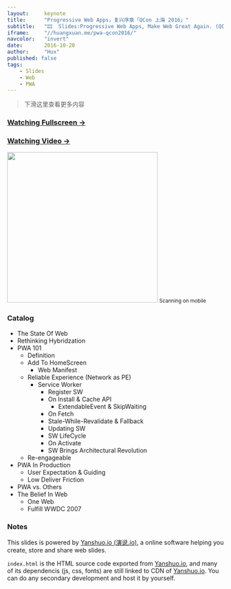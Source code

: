 ```yaml
---
layout:     keynote
title:      "Progressive Web Apps，复兴序章「QCon 上海 2016」"
subtitle:   "🎞  Slides:Progressive Web Apps, Make Web Great Again. (QCon Shanghai 2016)"
iframe:     "//huangxuan.me/pwa-qcon2016/"
navcolor:   "invert"
date:       2016-10-20
author:     "Hux"
published: false
tags:
    - Slides
    - Web
    - PWA
---
```


> 下滑这里查看更多内容

### [Watching Fullscreen →](https://huangxuan.me/pwa-qcon2016/)

### [Watching Video →](http://www.infoq.com/cn/presentations/progressive-web-app)

<div class="visible-md visible-lg">
    <img src="//huangxuan.me/pwa-qcon2016/attach/qrcode.png" width="350" />
    <small class="img-hint">Scanning on mobile</small>
</div>

### Catalog

- The State Of Web
- Rethinking Hybridzation
- PWA 101
  - Definition
  - Add To HomeScreen
    - Web Manifest
  - Reliable Experience (Network as PE)
    - Service Worker
      - Register SW
      - On Install & Cache API
        - ExtendableEvent & SkipWaiting
      - On Fetch
      - Stale-While-Revalidate & Fallback
      - Updating SW
      - SW LifeCycle
      - On Activate
      - SW Brings Architectural Revolution
  - Re-engageable
- PWA In Production
  - User Expectation & Guiding
  - Low Deliver Friction
- PWA vs. Others
- The Belief In Web
  - One Web
  - Fulfill WWDC 2007

### Notes

This slides is powered by [Yanshuo.io (演说.io)](http://yanshuo.io), a online software helping you create, store and share web slides.

`index.html` is the HTML source code exported from [Yanshuo.io](http://yanshuo.io), and many of its dependencis (js, css, fonts) are still linked to CDN of [Yanshuo.io](http://yanshuo.io). You can do any secondary development and host it by yourself.
